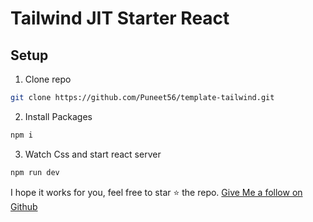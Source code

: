 # Tailwind JIT Starter React

## Setup

1. Clone repo

```bash
git clone https://github.com/Puneet56/template-tailwind.git
```

2. Install Packages

```bash
npm i
```

3. Watch Css and start react server

```bash
npm run dev
```

I hope it works for you, feel free to star ⭐️ the repo. [Give Me a follow on Github](https://github.com/Puneet56)
